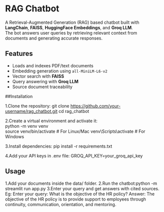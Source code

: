 # RAG Chatbot 

A Retrieval-Augmented Generation (RAG) based chatbot built with **LangChain**, **FAISS**, **HuggingFace Embeddings**, and **Groq LLM**.  
The bot answers user queries by retrieving relevant context from documents and generating accurate responses.

## Features
- Loads and indexes PDF/text documents
- Embedding generation using `all-MiniLM-L6-v2`
- Vector search with **FAISS**
- Query answering with **Groq LLM**
- Source document traceability

 ##Installation

1.Clone the repository:
git clone https://github.com/your-username/rag_chatbot.git
cd rag_chatbot<br>

2.Create a virtual environment and activate it:<br>
python -m venv venv<br>
source venv/bin/activate   # For Linux/Mac
venv\Scripts\activate      # For Windows

3.Install dependencies:
pip install -r requirements.txt

4.Add your API keys in .env file:
GROQ_API_KEY=your_groq_api_key


## Usage 

   1.Add your documents inside the data/ folder.
   2.Run the chatbot:python -m streamlit run app.py
   3.Enter your query and get answers with cited sources.
      Eg: Enter your query: What is the objective of the HR policy?
          Answer: The objective of the HR policy is to provide support to employees through continuity, communication, orientation, and mentoring.

